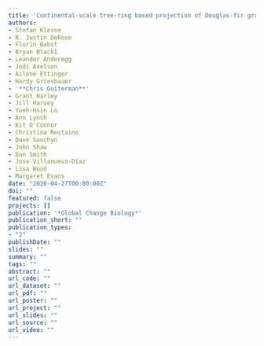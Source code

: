 ```yaml
---
title: 'Continental-scale tree-ring based projection of Douglas-fir growth - Testing the limits of space-for-time substitution'
authors: 
- Stefan Klesse
- R. Justin DeRose
- Flurin Babst
- Bryan Black1
- Leander Anderegg
- Jodi Axelson
- Ailene Ettinger
- Hardy Griesbauer
- '**Chris Guiterman**'
- Grant Harley
- Jill Harvey
- Yueh-Hsin Lo
- Ann Lynch
- Kit O'Connor
- Christina Restaino
- Dave Sauchyn
- John Shaw
- Dan Smith
- Jose Villanueva-Díaz
- Lisa Wood
- Margaret Evans
date: "2020-04-27T00:00:00Z"
doi: ""
featured: false
projects: []
publication: '*Global Change Biology*'
publication_short: ""
publication_types:
- "2"
publishDate: ""
slides: ""
summary: ""
tags: ""
abstract: ""
url_code: ""
url_dataset: ""
url_pdf: ""
url_poster: ""
url_project: ""
url_slides: ""
url_source: ""
url_video: ""
---
```





